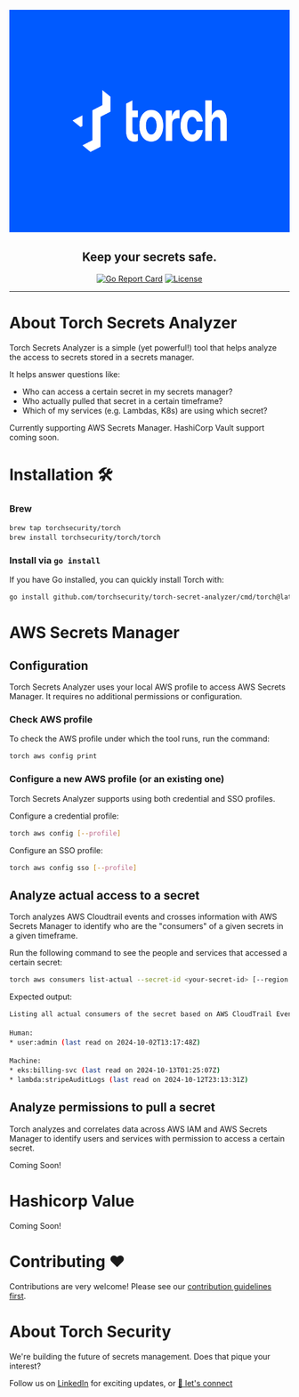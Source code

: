 <p align="center"> 
  <img alt="Logo" src="assets/torch-banner.png" height="400">
</p>  

<h2 align="center">Keep your secrets safe.</h2>

<div align="center">

[![Go Report Card](https://goreportcard.com/badge/github.com/torchsecurity/torch-secret-analyzer)](https://goreportcard.com/report/github.com/torchsecurity/torch-secret-analyzer)
[![License](https://img.shields.io/badge/license-AGPL--3.0-brightgreen)](/LICENSE)

</div>

---

# About Torch Secrets Analyzer

Torch Secrets Analyzer is a simple (yet powerful!) tool that helps analyze the access to secrets stored in a secrets manager.

It helps answer questions like:
- Who can access a certain secret in my secrets manager?
- Who actually pulled that secret in a certain timeframe?
- Which of my services (e.g. Lambdas, K8s) are using which secret?

Currently supporting AWS Secrets Manager. HashiCorp Vault support coming soon.

# Installation 🛠️

### Brew

```bash
brew tap torchsecurity/torch
brew install torchsecurity/torch/torch
```

### Install via `go install`

If you have Go installed, you can quickly install Torch with:

```bash
go install github.com/torchsecurity/torch-secret-analyzer/cmd/torch@latest
```

# AWS Secrets Manager

## Configuration

Torch Secrets Analyzer uses your local AWS profile to access AWS Secrets Manager. It requires no additional permissions or configuration.

### Check AWS profile

To check the AWS profile under which the tool runs, run the command:

```bash
torch aws config print
```

### Configure a new AWS profile (or an existing one)

Torch Secrets Analyzer supports using both credential and SSO profiles.

Configure a credential profile:

```bash
torch aws config [--profile]
```

Configure an SSO profile:

```bash
torch aws config sso [--profile]
```

## Analyze actual access to a secret

Torch analyzes AWS Cloudtrail events and crosses information with AWS Secrets Manager to identify who are the "consumers" of a given secrets in a given timeframe.

Run the following command to see the people and services that accessed a certain secret:

```bash
torch aws consumers list-actual --secret-id <your-secret-id> [--region <aws-region>] [--profile <your-local-aws-profile-to-use>] [--days-back <14>]
```

Expected output:

```bash
Listing all actual consumers of the secret based on AWS CloudTrail Events, filtering for read events in the last 14 days...

Human:
* user:admin (last read on 2024-10-02T13:17:48Z)

Machine:
* eks:billing-svc (last read on 2024-10-13T01:25:07Z)
* lambda:stripeAuditLogs (last read on 2024-10-12T23:13:31Z)
```

## Analyze permissions to pull a secret

Torch analyzes and correlates data across AWS IAM and AWS Secrets Manager to identify users and services with permission to access a certain secret.

Coming Soon!

# Hashicorp Value

Coming Soon!

# Contributing :heart:

Contributions are very welcome! Please see our [contribution guidelines first](CONTRIBUTING.md).

# About Torch Security

We're building the future of secrets management. Does that pique your interest?

Follow us on [LinkedIn](https://www.linkedin.com/company/torchsec) for exciting updates, or [📧 let's connect](mailto:hello@torch.security)


